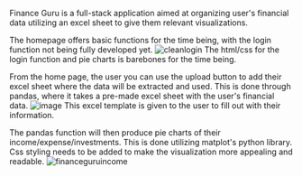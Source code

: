 Finance Guru is a full-stack application aimed at organizing user's financial data utilizing an excel sheet to give them relevant visualizations. 

The homepage offers basic functions for the time being, with the login function not being fully developed yet.
![cleanlogin](https://github.com/user-attachments/assets/df6ec8f9-af08-4382-b44a-594091e6e399)
The html/css for the login function and pie charts is barebones for the time being.

From the home page, the user you can use the upload button to add their excel sheet where the data will be extracted and used.
This is done through pandas, where it takes a pre-made excel sheet with the user's financial data. 
![image](https://github.com/cadeagostinelli/Finance-guru/assets/144862955/d81e2137-f1d5-4255-a2c3-9a2b1a0765e9)
This excel template is given to the user to fill out with their information.

The pandas function will then produce pie charts of their income/expense/investments.
This is done utilizing matplot's python library. Css styling needs to be added to make the visualization more appealing and readable.
![financeguruincome](https://github.com/user-attachments/assets/814eb445-65b5-4a03-a707-6faa0ec91c22)


